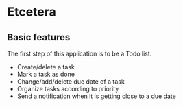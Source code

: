 # Etcetera

## Basic features

The first step of this application is to be a Todo list.

- Create/delete a task
- Mark a task as done
- Change/add/delete due date of a task
- Organize tasks according to priority
- Send a notification when it is getting close to a due date